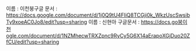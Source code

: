 이름 : 이천붕구글 문서 : https://docs.google.com/document/d/1j0Q9tU4FIiQ8TCGji0k_WkzUscSwsibTy9xoeAC0Jo8/edit?usp=sharing
이름 : 신현아 구글문서 : https://docs.go붕이천ogle.com/document/d/1NZMhecwTRXZpnc9RyCy5G6X14aErapoXGjDuo20ZfCU/edit?usp=sharing
